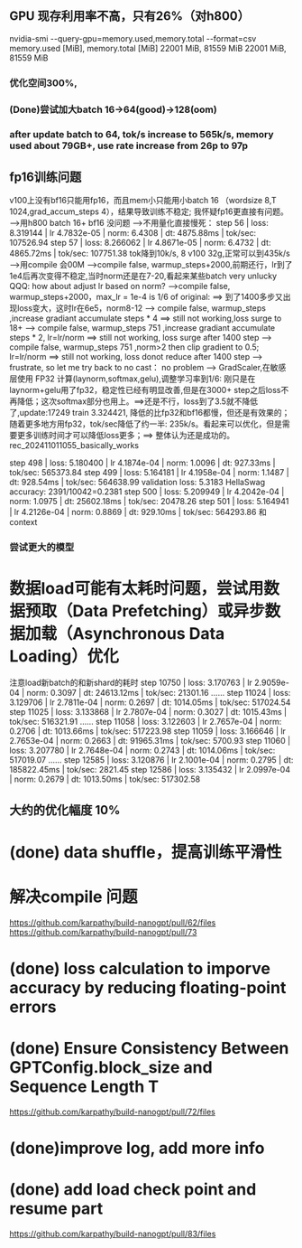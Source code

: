 ## GPU 现存利用率不高，只有26%（对h800）
nvidia-smi --query-gpu=memory.used,memory.total --format=csv
memory.used [MiB], memory.total [MiB]
22001 MiB, 81559 MiB
22001 MiB, 81559 MiB
### 优化空间300%, 
### (Done)尝试加大batch 16->64(good)->128(oom)
### after update batch  to 64, tok/s increase to 565k/s, memory used about 79GB+, use rate increase from 26p to 97p
## fp16训练问题 
v100上没有bf16只能用fp16，而且mem小只能用小batch 16 （wordsize 8,T 1024,grad_accum_steps 4），结果导致训练不稳定;
我怀疑fp16更直接有问题。
-->用h800 batch 16+ bf16 没问题
-->不用量化直接慢死：
step    56 | loss: 8.319144 | lr 4.7832e-05 | norm: 6.4308 | dt: 4875.88ms | tok/sec: 107526.94
step    57 | loss: 8.266062 | lr 4.8671e-05 | norm: 6.4732 | dt: 4865.72ms | tok/sec: 107751.38
tok降到10k/s, 8 v100 32g,正常可以到435k/s
-->用compile 会00M 
-->compile false, warmup_steps+2000,前期还行，lr到了1e4后再次变得不稳定,当时norm还是在7-20,看起来某些batch very unlucky
QQQ: how about adjust lr based on norm?
-->compile false, warmup_steps+2000，max_lr = 1e-4 is 1/6 of original: ==> 到了1400多步又出现loss变大，这时lr在6e5，norm8-12
--> compile false, warmup_steps  ,increase gradiant accumulate steps * 4 ==> still not working,loss surge to 18+
--> compile false, warmup_steps 751 ,increase gradiant accumulate steps * 2, lr=lr/norm ==>  still not working, loss surge after 1400 step
--> compile false, warmup_steps 751 ,norm>2 then clip gradient to 0.5; lr=lr/norm ==>  still not working, loss donot reduce after 1400 step
--> frustrate, so let me try back to no cast： no problem
--> GradScaler,在敏感层使用 FP32 计算(laynorm,softmax,gelu),调整学习率到1/6: 刚只是在laynorm+gelu用了fp32，稳定性已经有明显改善,但是在3000+ step之后loss不再降低；这次softmax部分也用上。==>还是不行，loss到了3.5就不降低了,update:17249 train 3.324421, 降低的比fp32和bf16都慢，但还是有效果的；随着更多地方用fp32，tok/sec降低了约一半: 235k/s。看起来可以优化，但是需要更多训练时间才可以降低loss更多；==> 整体认为还是成功的。rec_202411011055_basically_works



step   498 | loss: 5.180400 | lr 4.1874e-04 | norm: 1.0096 | dt: 927.33ms | tok/sec: 565373.84
step   499 | loss: 5.164181 | lr 4.1958e-04 | norm: 1.1487 | dt: 928.54ms | tok/sec: 564638.99
validation loss: 5.3183
HellaSwag accuracy: 2391/10042=0.2381
step   500 | loss: 5.209949 | lr 4.2042e-04 | norm: 1.0975 | dt: 25602.18ms | tok/sec: 20478.26
step   501 | loss: 5.164941 | lr 4.2126e-04 | norm: 0.8869 | dt: 929.10ms | tok/sec: 564293.86
    和context
### 尝试更大的模型

# 数据load可能有太耗时问题，尝试用数据预取（Data Prefetching）或异步数据加载（Asynchronous Data Loading）优化
注意load新batch的和新shard的耗时
step 10750 | loss: 3.170763 | lr 2.9059e-04 | norm: 0.3097 | dt: 24613.12ms | tok/sec: 21301.16
......
step 11024 | loss: 3.129706 | lr 2.7811e-04 | norm: 0.2697 | dt: 1014.05ms | tok/sec: 517024.54
step 11025 | loss: 3.133868 | lr 2.7807e-04 | norm: 0.3027 | dt: 1015.43ms | tok/sec: 516321.91
......
step 11058 | loss: 3.122603 | lr 2.7657e-04 | norm: 0.2706 | dt: 1013.66ms | tok/sec: 517223.98
step 11059 | loss: 3.166646 | lr 2.7653e-04 | norm: 0.2663 | dt: 91965.31ms | tok/sec: 5700.93
step 11060 | loss: 3.207780 | lr 2.7648e-04 | norm: 0.2743 | dt: 1014.06ms | tok/sec: 517019.07
......
step 12585 | loss: 3.120876 | lr 2.1001e-04 | norm: 0.2795 | dt: 185822.45ms | tok/sec: 2821.45
step 12586 | loss: 3.135432 | lr 2.0997e-04 | norm: 0.2679 | dt: 1013.50ms | tok/sec: 517302.58
## 大约的优化幅度 10%

# (done) data shuffle，提高训练平滑性

# 解决compile 问题 
https://github.com/karpathy/build-nanogpt/pull/62/files
https://github.com/karpathy/build-nanogpt/pull/73

# (done) loss calculation to imporve accuracy by reducing floating-point errors

# (done) Ensure Consistency Between GPTConfig.block_size and Sequence Length T
https://github.com/karpathy/build-nanogpt/pull/72/files

# (done)improve log, add more info


# (done) add load check point and resume part
https://github.com/karpathy/build-nanogpt/pull/83/files


